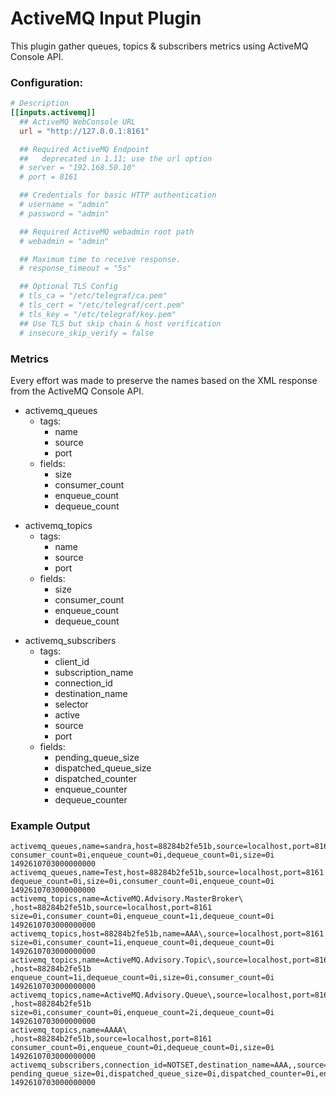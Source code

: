# ActiveMQ Input Plugin

This plugin gather queues, topics & subscribers metrics using ActiveMQ Console API.

### Configuration:

```toml
# Description
[[inputs.activemq]]
  ## ActiveMQ WebConsole URL
  url = "http://127.0.0.1:8161"

  ## Required ActiveMQ Endpoint
  ##   deprecated in 1.11; use the url option
  # server = "192.168.50.10"
  # port = 8161

  ## Credentials for basic HTTP authentication
  # username = "admin"
  # password = "admin"

  ## Required ActiveMQ webadmin root path
  # webadmin = "admin"

  ## Maximum time to receive response.
  # response_timeout = "5s"

  ## Optional TLS Config
  # tls_ca = "/etc/telegraf/ca.pem"
  # tls_cert = "/etc/telegraf/cert.pem"
  # tls_key = "/etc/telegraf/key.pem"
  ## Use TLS but skip chain & host verification
  # insecure_skip_verify = false
```

### Metrics

Every effort was made to preserve the names based on the XML response from the ActiveMQ Console API.

- activemq_queues
  - tags:
    - name
    - source
    - port
  - fields:
    - size
    - consumer_count
    - enqueue_count
    - dequeue_count
+ activemq_topics
  - tags:
    - name
    - source
    - port
  - fields:
    - size
    - consumer_count
    - enqueue_count
    - dequeue_count
- activemq_subscribers
  - tags:
    - client_id
    - subscription_name
    - connection_id
    - destination_name
    - selector
    - active
    - source
    - port
  - fields:
    - pending_queue_size
    - dispatched_queue_size
    - dispatched_counter
    - enqueue_counter
    - dequeue_counter

### Example Output

```
activemq_queues,name=sandra,host=88284b2fe51b,source=localhost,port=8161 consumer_count=0i,enqueue_count=0i,dequeue_count=0i,size=0i 1492610703000000000
activemq_queues,name=Test,host=88284b2fe51b,source=localhost,port=8161 dequeue_count=0i,size=0i,consumer_count=0i,enqueue_count=0i 1492610703000000000
activemq_topics,name=ActiveMQ.Advisory.MasterBroker\ ,host=88284b2fe51b,source=localhost,port=8161 size=0i,consumer_count=0i,enqueue_count=1i,dequeue_count=0i 1492610703000000000
activemq_topics,host=88284b2fe51b,name=AAA\,source=localhost,port=8161  size=0i,consumer_count=1i,enqueue_count=0i,dequeue_count=0i 1492610703000000000
activemq_topics,name=ActiveMQ.Advisory.Topic\,source=localhost,port=8161 ,host=88284b2fe51b enqueue_count=1i,dequeue_count=0i,size=0i,consumer_count=0i 1492610703000000000
activemq_topics,name=ActiveMQ.Advisory.Queue\,source=localhost,port=8161 ,host=88284b2fe51b size=0i,consumer_count=0i,enqueue_count=2i,dequeue_count=0i 1492610703000000000
activemq_topics,name=AAAA\ ,host=88284b2fe51b,source=localhost,port=8161 consumer_count=0i,enqueue_count=0i,dequeue_count=0i,size=0i 1492610703000000000
activemq_subscribers,connection_id=NOTSET,destination_name=AAA,,source=localhost,port=8161,selector=AA,active=no,host=88284b2fe51b,client_id=AAA,subscription_name=AAA pending_queue_size=0i,dispatched_queue_size=0i,dispatched_counter=0i,enqueue_counter=0i,dequeue_counter=0i 1492610703000000000
```
